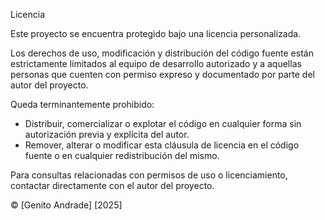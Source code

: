 Licencia

Este proyecto se encuentra protegido bajo una licencia personalizada.

Los derechos de uso, modificación y distribución del código fuente están estrictamente limitados al equipo de desarrollo autorizado y a aquellas personas que cuenten con permiso expreso y documentado por parte del autor del proyecto.

Queda terminantemente prohibido:

- Distribuir, comercializar o explotar el código en cualquier forma sin autorización previa y explícita del autor.
- Remover, alterar o modificar esta cláusula de licencia en el código fuente o en cualquier redistribución del mismo.

Para consultas relacionadas con permisos de uso o licenciamiento, contactar directamente con el autor del proyecto.

© [Genito Andrade] [2025]
